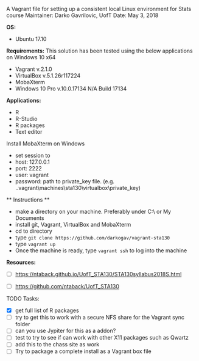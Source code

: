   A Vagrant file for setting up a consistent local Linux environment for Stats course
  Maintainer: Darko Gavrilovic, UofT
  Date: May 3, 2018

**OS:**
- Ubuntu 17.10

**Requirements:**
This solution has been tested using the below applications on Windows 10 x64
- Vagrant v.2.1.0
- VirtualBox v.5.1.26r117224
- MobaXterm
- Windows 10 Pro v.10.0.17134 N/A Build 17134

**Applications:**
- R
- R-Studio
- R packages
- Text editor

Install MobaXterm on Windows
- set session to 
- host: 127.0.0.1
- port: 2222
- user: vagrant
- password: path to private_key file. (e.g. .\.vagrant\machines\sta130\virtualbox\private_key)

** Instructions **
- make a directory on your machine. Preferably under C:\ or My Documents
- install git, Vagrant, VirtualBox and MobaXterm
- cd to directory
- type `git clone https://github.com/darkogav/vagrant-sta130`
- type `vagrant up`
- Once the machine is ready, type `vagrant ssh` to log into the machine

**Resources:**
- [ ] https://ntaback.github.io/UofT_STA130/STA130syllabus2018S.html 
- [ ] https://github.com/ntaback/UofT_STA130 


TODO Tasks:
- [x] get full list of R packages
- [ ] try to get this to work with a secure NFS share for the Vagrant sync folder
- [ ] can you use Jypiter for this as a addon?
- [ ] test to try to see if can work with other X11 packages such as Qwartz
- [ ] add this to the chass site as work
- [ ] Try to package a complete install as a Vagrant box file
